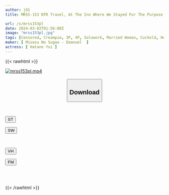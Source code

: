 ```yaml
---
author: j91
title: MRSS-153 NTR Travel, At The Inn Where We Stayed For The Purpose Of Having A Baby, My Wife On The Day Of Ovulation Was Creampied By Cruel Male College Students Yui Hatano

url: /v/mrss153pl
date: 2024-03-02T01:56:00Z
image: "mrss153pl.jpg"
tags: [Censored, Creampie, 3P, 4P, Solowork, Married Woman, Cuckold, Hot Spring	]
maker: [ Misesu No Sugao - Emanuel  ]
actress: [ Hatano Yui ]
---
```



{{< rawhtml >}}

<div class="video" data-videoid="x1XmyOVmyRhox3">
    <a href="javascript:;">
        <img src="/v/mrss153pl/mrss153pl.jpg" width="WIDTH" height="HEIGHT" alt="mrss153pl.mp4" loading="lazy">
    </a>
</div>

<script type="text/javascript" src="https://j91.asia/asset/on-demand-st.js"></script>

<br>
  <link rel="stylesheet" href="https://j91.asia/asset/bs5.css">
  
  <center>
  <button class="btn btn-primary" type="button" data-bs-toggle="collapse" data-bs-target=".multi-collapse" aria-expanded="false" aria-controls="multiCollapseExample1 multiCollapseExample2"><h2>Download</h2></button></center>
</p>
<div class="row">
  <div class="col">
    <div class="collapse multi-collapse" id="multiCollapseExample1">
      <div class="card card-body">
	      	      <br>
<div class="buttons">  
<p><a href="https://streamtape.to/v/x1XmyOVmyRhox3" target="_blank"><button class="btn-hover color-3"><i class="fa fa-download"></i> ST</button></a></p>
<p><a href="https://cdnwish.com/k9baitiy8w8t" target="_blank"><button class="btn-hover color-2"><i class="fa fa-download"></i> SW</button></a></p></div>
    </div>
  </div>
</div>
  <div class="col">
    <div class="collapse multi-collapse" id="multiCollapseExample2">
      <div class="card card-body">
	      <br>
<div class="buttons">
<p><a href="https://vidhidepro.com/f/zbjqxw80rez2"><button class="btn-hover color-9"><i class="fa fa-download"></i> VH</button></a></p>
<p><a href="https://filemoon.sx/d/o0kbd5ao43io"><button class="btn-hover color-8"><i class="fa fa-download"></i> FM</button></a></p></div>
<br><br>
      </div>
    </div>
  </div>
</div>

{{< /rawhtml >}}